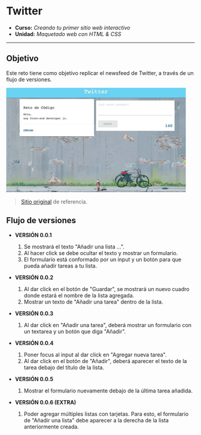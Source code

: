 # Twitter

* **Curso:** _Creando tu primer sitio web interactivo_
* **Unidad:** _Maquetado web con HTML & CSS_

***

## Objetivo

Este reto tiene como objetivo replicar el newsfeed de Twitter, a través de un flujo de versiones. 


![Twitter Website](assets/images/giphy.gif)


>[Sitio original](https://www.twitter.com/) de referencia.

## Flujo de versiones

*  **VERSIÓN 0.0.1**
	1. Se mostrará el texto "Añadir una lista ...".
	2. Al hacer click se debe ocultar el texto y mostrar un formulario.
	3. El formulario está conformado por un input y un botón para que pueda añadir tareas a tu lista.

*  **VERSIÓN 0.0.2**
	1. Al dar click en el botón de "Guardar", se mostrará un nuevo cuadro donde estará el nombre de la lista agregada.
	2. Mostrar un texto de "Añadir una tarea" dentro de la lista.

*  **VERSIÓN 0.0.3**
	1. Al dar click en "Añadir una tarea", deberá mostrar un formulario con un textarea y un botón que diga "Añadir".

*  **VERSIÓN 0.0.4**
	1. Poner focus al input al dar click en "Agregar nueva tarea".
	2. Al dar click en el botón de "Añadir", deberá aparecer el texto de la tarea debajo del título de la lista.

*  **VERSIÓN 0.0.5**
	1. Mostrar el formulario nuevamente debajo de la última tarea añadida.

*  **VERSIÓN 0.0.6 (EXTRA)**
	1. Poder agregar múltiples listas con tarjetas. Para esto, el formulario de "Añadir una lista" debe aparecer a la derecha de la lista anteriormente creada.
